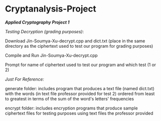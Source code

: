 # Cryptanalysis-Project
**_Applied Cryptography Project 1_**


*Testing Decryption (grading purposes)*:

Download Jin-Soumya-Xu-decrypt.cpp and dict.txt (place in the same directory as the ciphertext used to test our program for grading purposes)

Compile and Run Jin-Soumya-Xu-decrypt.cpp

Prompt for name of ciphertext used to test our program and which test (1 or 2)

*Just For Reference:*

generate folder: includes program that produces a text file (named dict.txt) with the words (in text file professor provided for test 2) ordered from least to greatest in terms of the sum of the word's letters' frequencies

encrypt folder: includes encryption programs that produce sample ciphertext files for testing purposes using text files the professor provided

